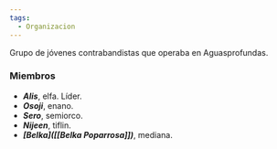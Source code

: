 ```yaml
---
tags:
  - Organizacion
---
```

Grupo de jóvenes contrabandistas que operaba en Aguasprofundas.

### Miembros
- ***Alis***, elfa. Líder. 
- ***Osoji***, enano. 
- ***Sero***, semiorco. 
- ***Nijeen***, tiflin.
- ***[Belka]([[Belka Poparrosa]])***, mediana.